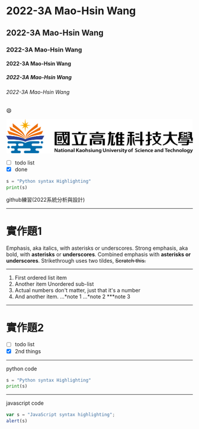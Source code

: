 # 2022-3A Mao-Hsin Wang
## 2022-3A Mao-Hsin Wang
### 2022-3A Mao-Hsin Wang
#### 2022-3A Mao-Hsin Wang
##### 2022-3A Mao-Hsin Wang
###### 2022-3A Mao-Hsin Wang

:smile:

![NKUST](nkust.png "nkust")

- [ ] todo list
- [X] done

```python
s = "Python syntax Highlighting"
print(s)
```

github練習(2022系統分析與設計)

------
# 實作題1

Emphasis, aka italics, with asterisks or underscores.
Strong emphasis, aka bold, with **asterisks** or **underscores**.
Combined emphasis with **asterisks or underscores**.
Strikethrough uses two tildes, ~~Scratch this.~~

-------
1. First ordered list item
2. Another item
Unordered sub-list
3. Actual numbers don't matter, just that it's a number
4. And another item.
 ...*note 1
 ...*note 2
 ***note 3
 
 ------
# 實作題2

- [ ] todo list
- [X] 2nd things

-------
python code
```python
s = "Python syntax Highlighting"
print(s)
```
------
javascript code
```js
var s = "JavaScript syntax highlighting";
alert(s)
```


